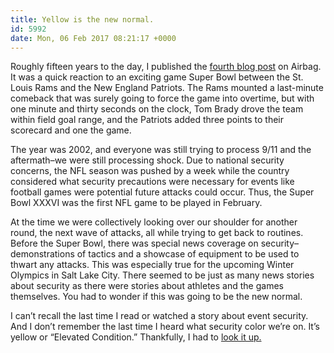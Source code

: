 ```yaml
---
title: Yellow is the new normal.
id: 5992
date: Mon, 06 Feb 2017 08:21:17 +0000
---
```


Roughly fifteen years to the day, I published the [fourth blog post](http://www.airbagindustries.com/archives/airbag/superbore_sunda.php) on Airbag. It was a quick reaction to an exciting game Super Bowl between the St. Louis Rams and the New England Patriots. The Rams mounted a last-minute comeback that was surely going to force the game into overtime, but with one minute and thirty seconds on the clock, Tom Brady drove the team within field goal range, and the Patriots added three points to their scorecard and one the game.  

The year was 2002, and everyone was still trying to process 9/11 and the aftermath–we were still processing shock. Due to national security concerns, the NFL season was pushed by a week while the country considered what security precautions were necessary for events like football games were potential future attacks could occur. Thus, the Super Bowl XXXVI was the first NFL game to be played in February.  

At the time we were collectively looking over our shoulder for another round, the next wave of attacks, all while trying to get back to routines. Before the Super Bowl, there was special news coverage on security–demonstrations of tactics and a showcase of equipment to be used to thwart any attacks. This was especially true for the upcoming Winter Olympics in Salt Lake City. There seemed to be just as many news stories about security as there were stories about athletes and the games themselves. You had to wonder if this was going to be the new normal.  

I can’t recall the last time I read or watched a story about event security. And I don’t remember the last time I heard what security color we’re on. It’s yellow or “Elevated Condition.” Thankfully, I had to [look it up.](http://usasecure.org/threat.php)





